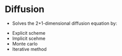# Diffusion

- Solves the 2+1-dimensional diffusion equation by:
* Explicit scheme
* Implicit scehme
* Monte carlo
* Iterative method
